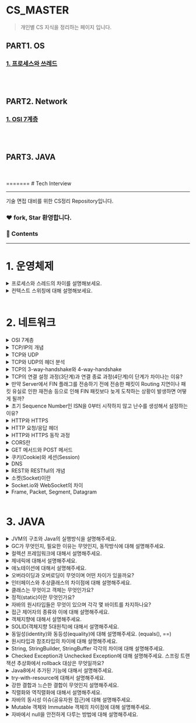 # CS_MASTER

> 개인별 CS 지식을 정리하는 페이지 입니다.

## PART1. OS

### [1. 프로세스와 쓰레드](./OS/ProcessAndThread/README.md)

<br>
<br>

## PART2. Network

### [1. OSI 7계층](./Network/OSI7.md)

<br>
<br>

## PART3. JAVA

<br>
<br>
=======
# Tech Interview

---

기술 면접 대비를 위한 CS정리 Repository입니다.

### ❤️ fork, Star 환영합니다.

### 📕 Contents

---

# 1. 운영체제

<details>
  <summary>프로세스와 스레드의 차이를 설명해보세요.</summary>
  </br>
  <p>프로세스는 실행중인 프로그램을 의미합니다. 스레드는 실행 제어만 분리한 것을 의미합니다.</p>
  <p>프로세스는 운영체제로부터 자원을 할당받지만, 스레드는 프로세스로부터 자원을 할당받고, 프로세스의 코드/데이터/힙영역을 공유하기 때문에 좀 더 효율적으로 통신할 수 있습니다. 또한 컨텍스트 스위칭도 캐시 메모리를 비우지 않아도 되는 스레드쪽이 빠릅니다. 그리고, 스레드는 자원 공유로 인해 문제가 발생할 수 있으니 이를 염두에 둔 프로그래밍을 해야합니다.</p>
  <p>한 프로세스 안에 여러개의 스레드가 생성될 수 있습니다.</p>
</details>

<details>
  <summary>컨텍스트 스위칭에 대해 설명해보세요.</summary>
  </br>
  <p>컨텍스트 스위칭은 한 Task가 끝날 때까지 기다리는 것이 아니라 여러 작업을 번갈아가며 실행해서 동시에 처리될 수 있도록 하는 방법입니다.</p>
  <p>인터럽트가 발생하면 현재 프로세스의 상태를 PCB에 저장하고 새로운 프로세스의 상태를 레지스터에 저장하는 방식으로 동작합니다. 이 때, CPU는 아무런 일을 하지 않으므로 잦은 컨텍스트 스위칭은 성능저하를 일으킬 수 있습니다.</p>
  <p>스레드와 프로세스의 동작방식이 약간 상이한데, 스레드는 캐시메모리나 PCB에 저장해야하는 내용이 적고, 비워야 하는 내용도 적기때문에 상대적으로 더 빠른 컨텍스트 스위칭이 일어날 수 있습니다.</p>
</details>

<br>

# 2. 네트워크

<details>
   <summary> OSI 7계층  </summary>
<br />
</details>
<details>
   <summary> TCP/IP의 개념  </summary>
<br />
</details>
<details>
   <summary> TCP와 UDP  </summary>
<br />
</details>
<details>
   <summary> TCP와 UDP의 헤더 분석  </summary>
<br />
</details>
<details>
   <summary> TCP의 3-way-handshake와 4-way-handshake   </summary>
<br />
</details>
<details>
   <summary> TCP의 연결 설정 과정(3단계)과 연결 종료 과정(4단계)이 단계가 차이나는 이유?</summary>
<br />
</details>
<details>
   <summary> 만약 Server에서 FIN 플래그를 전송하기 전에 전송한 패킷이 Routing 지연이나 패킷 유실로 인한 재전송 등으로 인해 FIN 패킷보다 늦게 도착하는 상황이 발생하면 어떻게 될까? </summary>
<br />
</details>

<details>
   <summary> 초기 Sequence Number인 ISN을 0부터 시작하지 않고 난수를 생성해서 설정하는 이유?  </summary>
<br />
</details>
<details>
   <summary>HTTP와 HTTPS  </summary>
<br />
</details>
<details>
   <summary>HTTP 요청/응답 헤더  </summary>
<br />
</details>
<details>
   <summary>HTTP와 HTTPS 동작 과정  </summary>
<br />
</details>
<details>
   <summary>CORS란  </summary>
<br />
</details>
<details>
   <summary>GET 메서드와 POST 메서드  </summary>
<br />
</details>
<details>
   <summary> 쿠키(Cookie)와 세션(Session) </summary>
<br />
</details>
<details>
   <summary> DNS </summary>
<br />
</details>
<details>
   <summary> REST와 RESTful의 개념 </summary>
<br />
</details>
<details>
   <summary>소켓(Socket)이란  </summary>
<br />
</details>

<details>
   <summary> Socket.io와 WebSocket의 차이 </summary>
<br />
</details>
<details>
   <summary>Frame, Packet, Segment, Datagram </summary>
<br />
</details>

<br>

# 3. JAVA

<details>
   <summary> JVM의 구조와 Java의 실행방식을 설명해주세요. </summary>
<br />
</details>

<details>
   <summary> GC가 무엇인지, 필요한 이유는 무엇인지, 동작방식에 대해 설명해주세요. </summary>
<br />
</details>
<details>
   <summary> 컬렉션 프레임워크에 대해서 설명해주세요. </summary>
<br />
</details>
<details>
   <summary> 제네릭에 대해서 설명해주세요. </summary>
<br />
</details>
<details>
   <summary> 애노테이션에 대해서 설명해주세요. </summary>
<br />
</details>
<details>
   <summary> 오버라이딩과 오버로딩이 무엇이며 어떤 차이가 있을까요? </summary>
<br />
</details>
<details>
   <summary> 인터페이스와 추상클래스의 차이점에 대해 설명해주세요. </summary>
<br />
</details>
<details>
   <summary> 클래스는 무엇이고 객체는 무엇인가요? </summary>
<br />
</details>
<details>
   <summary> 정적(static)이란 무엇인가요? </summary>
<br />
</details>
<details>
   <summary> 자바의 원시타입들은 무엇이 있으며 각각 몇 바이트를 차지하나요? </summary>
<br />
</details>
<details>
   <summary> 접근 제어자의 종류와 이에 대해 설명해주세요. </summary>
<br />
</details>
<details>
   <summary> 객체지향에 대해서 설명해주세요. </summary>
<br />
</details>
<details>
   <summary> SOLID(객체지향 5대원칙)에 대해서 설명해주세요. </summary>
<br />
</details>
<details>
   <summary> 동일성(identity)와 동등성(equality)에 대해 설명해주세요. (equals(), ==) </summary>
<br />
</details>
<details>
   <summary> 원시타입과 참조타입의 차이에 대해 설명해주세요. </summary>
<br />
</details>
<details>
   <summary> String, StringBuilder, StringBuffer 각각의 차이에 대해 설명해주세요. </summary>
<br />
</details>
<details>
   <summary> Checked Exception과 Unchecked Exception에 대해 설명해주세요. 스프링 트랜잭션 추상화에서 rollback 대상은 무엇일까요? </summary>
<br />
</details>
<details>
   <summary> Java8에서 추가된 기능에 대해서 설명해주세요. </summary>
<br />
</details>
<details>
   <summary> try-with-resource에 대해서 설명해주세요. </summary>
<br />
</details><details>
   <summary> 강한 결합과 느슨한 결합이 무엇인지 설명해주세요. </summary>
<br />
</details>
<details>
   <summary> 직렬화와 역직렬화에 대해서 설명해주세요. </summary>
<br />
</details>
<details>
   <summary> 자바의 동시성 이슈(공유자원 접근)에 대해 설명해주세요. </summary>
<br />
</details>
<details>
   <summary> Mutable 객체와 Immutable 객체의 차이점에 대해 설명해주세요. </summary>
<br />
</details>
<details>
   <summary> 자바에서 null을 안전하게 다루는 방법에 대해 설명해주세요. </summary>
<br />
</details>
